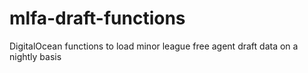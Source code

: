 # mlfa-draft-functions
DigitalOcean functions to load minor league free agent draft data on a nightly basis
